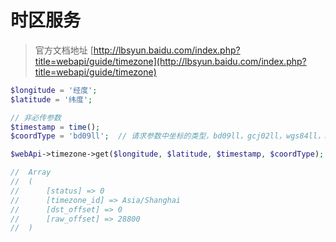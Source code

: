 # 时区服务

> 官方文档地址 [http://lbsyun.baidu.com/index.php?title=webapi/guide/timezone](http://lbsyun.baidu.com/index.php?title=webapi/guide/timezone)


```php
$longitude = '经度';
$latitude = '纬度';

// 非必传参数
$timestamp = time();
$coordType = 'bd09ll';  // 请求参数中坐标的类型，bd09ll，gcj02ll，wgs84ll，bd09mc

$webApi->timezone->get($longitude, $latitude, $timestamp, $coordType);

//  Array
//  (
//      [status] => 0
//      [timezone_id] => Asia/Shanghai
//      [dst_offset] => 0
//      [raw_offset] => 28800
//  )
```
